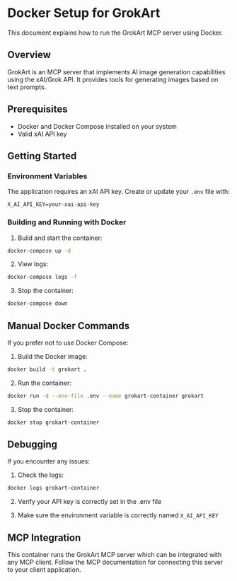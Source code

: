 # Docker Setup for GrokArt

This document explains how to run the GrokArt MCP server using Docker.

## Overview

GrokArt is an MCP server that implements AI image generation capabilities using the xAI/Grok API. It provides tools for generating images based on text prompts.

## Prerequisites

- Docker and Docker Compose installed on your system
- Valid xAI API key

## Getting Started

### Environment Variables

The application requires an xAI API key. Create or update your `.env` file with:

```
X_AI_API_KEY=your-xai-api-key
```

### Building and Running with Docker

1. Build and start the container:

```bash
docker-compose up -d
```

2. View logs:

```bash
docker-compose logs -f
```

3. Stop the container:

```bash
docker-compose down
```

## Manual Docker Commands

If you prefer not to use Docker Compose:

1. Build the Docker image:

```bash
docker build -t grokart .
```

2. Run the container:

```bash
docker run -d --env-file .env --name grokart-container grokart
```

3. Stop the container:

```bash
docker stop grokart-container
```

## Debugging

If you encounter any issues:

1. Check the logs:

```bash
docker logs grokart-container
```

2. Verify your API key is correctly set in the .env file

3. Make sure the environment variable is correctly named `X_AI_API_KEY`

## MCP Integration

This container runs the GrokArt MCP server which can be integrated with any MCP client. Follow the MCP documentation for connecting this server to your client application.
